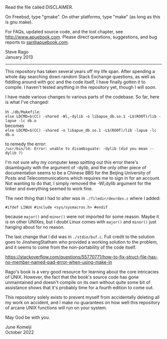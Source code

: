 Read the file called DISCLAIMER.

On Freebsd, type "gmake".
On other platforms, type "make" (as long as this is gnu make).

For FAQs, updated source code, and the lost chapter, see http://www.apuebook.com.
Please direct questions, suggestions, and bug reports to sar@apuebook.com.

Steve Rago\
January 2013

--------------------------------------------------------------------------------
This repository has taken several years off my life span. After spending a whole
day searching down random Stack Exchange questions, as well as fiddling around 
with gcc and the code itself, I have finally gotten it to compile. I haven't
tested anything in the repository yet, though I will soon.

I have made various changes to various parts of the codebase. So far, here is
what I've changed:

in `./db/Makefile`:\
`else
  LDCMD=$(CC) -shared -Wl,-dylib -o libapue_db.so.1 -L$(ROOT)/lib -lapue -lc db.o`\
becomes\
`else
  LDCMD=$(CC) -shared -o libapue_db.so.1 -L$(ROOT)/lib -lapue -lc db.o`
 
to remedy the error:\
`/usr/bin/ld: Error: unable to disambiguate: -dylib (did you mean --dylib ?)`
 
I'm not sure why my computer keep spitting out this error there's disambiguity with the
argument of -dylib, and the only other piece of documentation seems to be a 
Chinese BBS for the Beijing University of Posts and Telecommunications which
requires me to sign in for an account. Not wanting to do that, I simply removed
the -Wl,dylib argument for the linker and everything seemed to work fine. 

The next thing that I had to alter was in `./filedir/devrdev.c` where I added:

`#ifdef LINUX
#include <sys/sysmacros.h>
#endif`

because `major()` and `minor()` were not imported for some reason. Maybe it is on other
UNIXes, but I doubt Linux comes with `major()` and `minor()` just hanging about for no
reason.

The last change that I did was in `./stdio/buf.c`.
Full credit to the solution goes to JinshengStatham who provided a
working solution to the problem, and it seems to come from the non-portability of 
the code itself.

https://stackoverflow.com/questions/55770771/how-to-fix-struct-file-has-no-member-named-pad-error-when-using-make-in

Rago's book is a very good resource for learning about the core intricacies of UNIX. 
However, the fact that the book's source code has gone unmaintained and doesn't 
compile on its own without quite some bit of assistance shows that it's probably time
for a fourth edition to come out.

This repository solely exists to prevent myself from accidentally deleting all 
my work on accident, and I make no guarantees on how well this repository of
arcane UNIX functions will run on your system.

May God be with you.

June Komeiji\
October 2022
